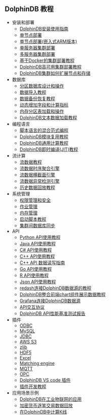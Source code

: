 ## DolphinDB 教程

- 安装和部署
    - [DolphinDB安装使用指南](https://github.com/dolphindb/Tutorials_CN/blob/master/dolphindb_user_guide.md)
    - [单节点部署](https://github.com/dolphindb/Tutorials_CN/blob/master/standalone_server.md)
    - [单节点部署(嵌入式ARM版本)](https://github.com/dolphindb/Tutorials_CN/blob/master/ARM_standalone_deploy.md)
    - [单服务器集群部署](https://github.com/dolphindb/Tutorials_CN/blob/master/single_machine_cluster_deploy.md)
    - [多服务器集群部署](https://github.com/dolphindb/Tutorials_CN/blob/master/multi_machine_cluster_deploy.md)
    - [基于Docker的集群部署教程](https://github.com/dolphindb/Tutorials_CN/blob/master/docker_deployment.md)
    - [DolphinDB高可用集群部署教程](https://github.com/dolphindb/Tutorials_CN/blob/master/ha_cluster_deployment.md)
    - [DolphinDB集群如何扩展节点和存储](https://github.com/dolphindb/Tutorials_CN/blob/master/scale_out_cluster.md)
- 数据库
    - [分区数据库设计和操作](https://github.com/dolphindb/Tutorials_CN/blob/master/database.md)
    - [数据导入教程](https://github.com/dolphindb/Tutorials_CN/blob/master/import_data.md)
    - [数据备份恢复教程](https://github.com/dolphindb/Tutorials_CN/blob/master/restore-backup.md)
    - [动态增加字段和计算指标](https://github.com/dolphindb/Tutorials_CN/blob/master/add_column.md)
    - [内存分区表加载和操作](https://github.com/dolphindb/Tutorials_CN/blob/master/partitioned_in_memory_table.md)
    - [DolphinDB文本数据加载教程](https://github.com/dolphindb/Tutorials_CN/blob/master/import_csv.md)
- 编程语言
    - [脚本语言的混合范式编程](https://github.com/dolphindb/Tutorials_CN/blob/master/hybrid_programming_paradigms.md)
    - [DolphinDB模块复用教程](https://github.com/dolphindb/Tutorials_CN/blob/master/module_tutorial.md)
    - [DolphinDB通用计算教程](https://github.com/dolphindb/Tutorials_CN/blob/master/general_computing.md)
    - [DolphinDB即时编译(JIT)教程](https://github.com/dolphindb/Tutorials_CN/blob/master/jit.md)
- 流计算
    - [流数据教程](https://github.com/dolphindb/Tutorials_CN/blob/master/streaming_tutorial.md)
    - [流数据时序聚合引擎](https://github.com/dolphindb/Tutorials_CN/blob/master/stream_aggregator.md)
    - [流数据横截面引擎](https://github.com/dolphindb/Tutorials_CN/blob/master/streaming_crossSectionalAggregator.md)
    - [流数据异常检测引擎](https://github.com/dolphindb/Tutorials_CN/blob/master/Anomaly_Detection_Engine.md)
    - [历史数据回放教程](https://github.com/dolphindb/Tutorials_CN/blob/master/historical_data_replay.md)
- 系统管理
    - [权限管理和安全](https://github.com/dolphindb/Tutorials_CN/blob/master/ACL_and_Security.md)
    - [作业管理](https://github.com/dolphindb/Tutorials_CN/blob/master/job_management_tutorial.md)
    - [内存管理](https://github.com/dolphindb/Tutorials_CN/blob/master/memory_management.md)
    - [启动脚本教程](https://github.com/dolphindb/Tutorials_CN/blob/master/Startup.md)
    - [集群间数据库同步](https://github.com/dolphindb/Tutorials_CN/blob/master/data_synchronization_between_clusters.md)
- API
    - [Python API使用教程](https://github.com/dolphindb/python3_api_experimental/blob/master/README.md)
    - [Java API使用教程](https://github.com/dolphindb/api-java/blob/master/README_CN.md)
    - [C# API使用教程](https://github.com/dolphindb/api-csharp/blob/master/README_CN.md)
    - [C++ API使用教程](https://github.com/dolphindb/api-cplusplus/blob/master/README_CN.md)
    - [C++ API 数据读写指南](https://github.com/dolphindb/Tutorials_CN/blob/master/c%2B%2Bapi.md)
    - [Go API使用教程](https://github.com/dolphindb/api-go/blob/master/README.md)
    - [R API使用教程](https://github.com/dolphindb/api-r/blob/master/README_CN.md)
    - [Json API使用教程](https://github.com/dolphindb/api-json/blob/master/README_CN.md)
    - [redash连接DolphinDB数据源的教程](https://github.com/dolphindb/Tutorials_CN/blob/master/data_interface_for_redash.md)
    - [DolphinDB整合前端chart组件展示数据教程](https://github.com/dolphindb/Tutorials_CN/blob/master/web_chart_integration.md)
    - [Grafana连接DolphinDB数据源](https://github.com/dolphindb/grafana-datasource/blob/master/README_CN.md)
    - [API交互协议](https://github.com/dolphindb/Tutorials_CN/blob/master/api_protocol.md)
    - [DolphinDB API性能基准测试报告](https://github.com/dolphindb/Tutorials_CN/blob/master/api_performance.md)
- 插件
    - [ODBC](https://github.com/dolphindb/DolphinDBPlugin/blob/master/odbc/README.md)
    - [MySQL](https://github.com/dolphindb/DolphinDBPlugin/blob/master/mysql/README_CN.md)
    - [JDBC](https://github.com/dolphindb/jdbc/blob/master/README_CN.md)
    - [AWS S3](https://github.com/dolphindb/DolphinDBPlugin/blob/master/aws/README_CHN.md)
    - [zlib](https://github.com/dolphindb/DolphinDBPlugin/blob/master/zlib/README_CHN.md)
    - [HDF5](https://github.com/dolphindb/DolphinDBPlugin/blob/master/hdf5/README_CN.md)
    - [Excel](https://github.com/dolphindb/excel-add-in)
    - [Matching engine](https://github.com/dolphindb/DolphinDBPlugin/blob/master/MatchingEngine/README.md)
    - [MQTT](https://github.com/dolphindb/DolphinDBPlugin/blob/master/mqtt/README_CN.md)
    - [OPC](https://github.com/dolphindb/DolphinDBPlugin/blob/master/opc/README_CN.md)
    - [DolphinDB VS code 插件](https://github.com/dolphindb/Tutorials_CN/blob/master/vscode_extension.md)
    - [插件开发教程](https://github.com/dolphindb/Tutorials_CN/blob/master/plugin_development_tutorial.md)
- 应用场景示例
    - [DolphinDB在工业物联网的应用](https://github.com/dolphindb/Tutorials_CN/blob/master/iot_demo.md)
    - [加密货币逐笔交易数据回放](https://github.com/dolphindb/applications/blob/master/cryptocurr_replay/README.md)
    - [在DolphinDB中计算K线](https://github.com/dolphindb/Tutorials_CN/blob/master/OHLC.md) 
